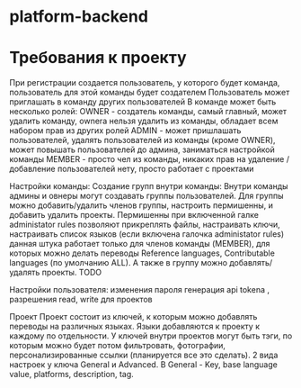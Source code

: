 # platform-backend

# Требования к проекту

 При регистрации создается пользователь, у которого будет команда, пользователь для этой команды будет создателем
 Пользователь может приглашать в команду других пользователей
 В команде может быть несколько ролей:
    OWNER - создатель команды, самый главный, может удалить команду, ownerа нельзя удалить из команды, обладает всем набором прав из других ролей
    ADMIN - может пришлашать пользователей, удалять пользователей из команды (кроме OWNER), может повышать пользователей до админа, заниматься настройкой команды
    MEMBER - просто чел из команды, никаких прав на удаление / добавление пользователей нету, просто работает с проектами

Настройки команды:
    Создание групп внутри команды:
        Внутри команды админы и овнеры могут создавать группы пользователей. Для группы можно добавить/удалить членов группы, настроить пермишенны, и добавить удалить проекты. Пермишенны при включенной галке administator rules позволяют прикреплять файлы, настраивать ключи, настраивать список языков (если включена галочка administator rules) данная штука работает только для членов команды (MEMBER), для которых можно делать переводы Reference languages, Contributable languages (по умолчанию ALL). А также в группу можно добавлять/удалять проекты.
    TODO

Настройки пользователя:
    изменения пароля
    генерация api tokena , разрешения read, write для проектов

Проект
    Проект состоит из ключей, к которым можно добавлять переводы на различных языках. Языки добавляются к проекту к каждому по отдельности. У ключей внутри проектов могут быть тэги, по которым можно будет потом фильтровать, фотографии, персонализированные ссылки (планируется все это сделать). 2 вида настроек у ключа General и Advanced. В General - Key, base language value, platforms, description, tag.


